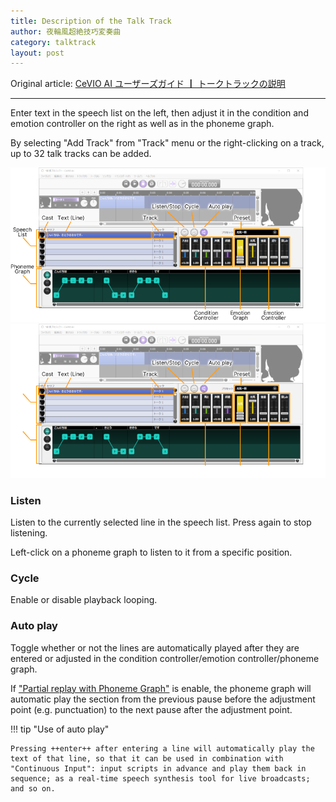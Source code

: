 ```yaml
---
title: Description of the Talk Track
author: 夜輪風超絶技巧変奏曲
category: talktrack
layout: post
---
```

Original article: [CeVIO AI ユーザーズガイド ┃ トークトラックの説明](https://cevio.jp/guide/cevio_ai/talktrack/)

---

Enter text in the speech list on the left, then adjust it in the condition and emotion controller on the right as well as in the phoneme graph.

By selecting "Add Track" from "Track" menu or the right-clicking on a track, up to 32 talk tracks can be added.

![talk track](images/talktrack_1.png#only-light)
![talk track](images/talktrack_1_dark.png#only-dark)

### Listen

Listen to the currently selected line in the speech list. Press again to stop listening.

Left-click on a phoneme graph to listen to it from a specific position.

### Cycle

Enable or disable playback looping.

### Auto play

Toggle whether or not the lines are automatically played after they are entered or adjusted in the condition controller/emotion controller/phoneme graph.

If ["Partial replay with Phoneme Graph"](../../option/option/#partial-replay-with-phoneme-graph) is enable, the phoneme graph will automatic play the section from the previous pause before the adjustment point (e.g. punctuation) to the next pause after the adjustment point.

!!! tip "Use of auto play"

    Pressing ++enter++ after entering a line will automatically play the text of that line, so that it can be used in combination with "Continuous Input": input scripts in advance and play them back in sequence; as a real-time speech synthesis tool for live broadcasts; and so on.
